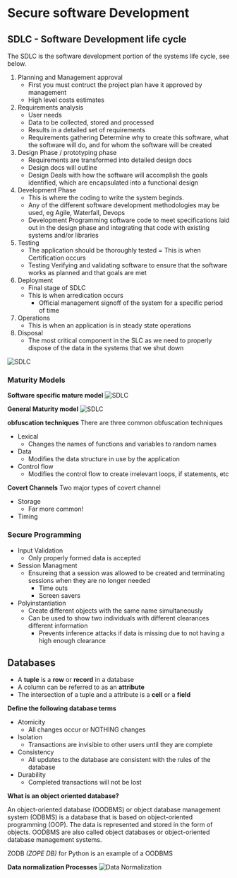 # Secure software Development

## SDLC - Software Development life cycle

The SDLC is the software development portion of the systems life cycle, see below.

1. Planning and Management approval
    - First you must contruct the project plan have it approved by management
    - High level costs estimates
1. Requirements analysis
    - User needs
    - Data to be collected, stored and processed
    - Results in a detailed set of requirements
    - Requirements gathering Determine why to create this software, what the software
will do, and for whom the software will be created
1. Design Phase / prototyping phase
    - Requirements are transformed into detailed design docs
    - Design docs will outline
    - Design Deals with how the software will accomplish the goals identified, which are
encapsulated into a functional design
1. Development Phase
    - This is where the coding to write the system beginds.
    - Any of the different software development methodologies may be used, eg Agile, Waterfall, Devops
    - Development Programming software code to meet specifications laid out in the
design phase and integrating that code with existing systems and/or libraries
1. Testing
    - The application should be thoroughly tested
    = This is when Certification occurs 
    - Testing Verifying and validating software to ensure that the software works as
planned and that goals are met
1. Deployment
    - Final stage of SDLC
    - This is when arredication occurs
        - Official management signoff of the system for a specific period of time
1. Operations
    - This is when an application is in steady state operations
1. Disposal
    - The most critical component in the SLC as we need to properly dispose of the data in the systems that we shut down

![SDLC](https://gyazo.com/c404cbc7c33d8420a8cb1c705096e57f.png)


### Maturity Models

**Software specific mature model**
![SDLC](https://gyazo.com/2154733de2fd1a449dd468f6c0745252.png)

**General Maturity model**
![SDLC](https://gyazo.com/8134366fd399c1f0fb95b12fce44ab69.png)



**obfuscation techniques**
There are three common obfuscation techniques
- Lexical
    - Changes the names of functions and variables to random names
- Data
    - Modifies the data structure in use by the application
- Control flow
    - Modifies the control flow to create irrelevant loops, if statements, etc
    
    
**Covert Channels**
Two major types of covert channel
- Storage
    - Far more common!
- Timing


### Secure Programming
- Input Validation
    - Only properly formed data is accepted
- Session Managment
    - Ensureing that a session was allowed to be created and terminating sessions when they are no longer needed
        - Time outs
        - Screen savers
- Polyinstantiation 
    - Create different objects with the same name simultaneously 
    - Can be used to show two individuals with different clearances different information
        - Prevents inference attacks if data is missing due to not having a high enough clearance
        
        
        
## Databases

- A **tuple** is a **row** or **record** in a database
- A column can be referred to as an **attribute**
- The intersection of a tuple and a attribute is a **cell** or a **field**


**Define the following database terms**

- Atomicity
    - All changes occur or NOTHING changes
- Isolation
    - Transactions are invisibie to other users until they are complete
- Consistency
    - All updates to the database are consistent with the rules of the database
- Durability
    - Completed transactions will not be lost


**What is an object oriented database?**

An object-oriented database (OODBMS) or object database management system (ODBMS) is a database that is based on object-oriented programming (OOP). The data is represented and stored in the form of objects. OODBMS are also called object databases or object-oriented database management systems.

ZODB *(ZOPE DB)* for Python is an example of a OODBMS


**Data normalization Processes**
![Data Normalization](https://gyazo.com/b8f7f3d1d4e39c120404b9fba409340e.png)